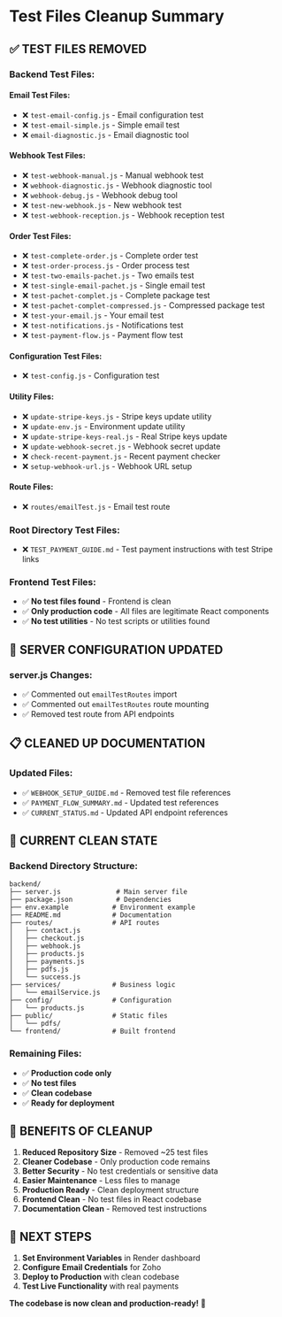 # Test Files Cleanup Summary

## ✅ **TEST FILES REMOVED**

### **Backend Test Files:**

#### **Email Test Files:**
- ❌ `test-email-config.js` - Email configuration test
- ❌ `test-email-simple.js` - Simple email test
- ❌ `email-diagnostic.js` - Email diagnostic tool

#### **Webhook Test Files:**
- ❌ `test-webhook-manual.js` - Manual webhook test
- ❌ `webhook-diagnostic.js` - Webhook diagnostic tool
- ❌ `webhook-debug.js` - Webhook debug tool
- ❌ `test-new-webhook.js` - New webhook test
- ❌ `test-webhook-reception.js` - Webhook reception test

#### **Order Test Files:**
- ❌ `test-complete-order.js` - Complete order test
- ❌ `test-order-process.js` - Order process test
- ❌ `test-two-emails-pachet.js` - Two emails test
- ❌ `test-single-email-pachet.js` - Single email test
- ❌ `test-pachet-complet.js` - Complete package test
- ❌ `test-pachet-complet-compressed.js` - Compressed package test
- ❌ `test-your-email.js` - Your email test
- ❌ `test-notifications.js` - Notifications test
- ❌ `test-payment-flow.js` - Payment flow test

#### **Configuration Test Files:**
- ❌ `test-config.js` - Configuration test

#### **Utility Files:**
- ❌ `update-stripe-keys.js` - Stripe keys update utility
- ❌ `update-env.js` - Environment update utility
- ❌ `update-stripe-keys-real.js` - Real Stripe keys update
- ❌ `update-webhook-secret.js` - Webhook secret update
- ❌ `check-recent-payment.js` - Recent payment checker
- ❌ `setup-webhook-url.js` - Webhook URL setup

#### **Route Files:**
- ❌ `routes/emailTest.js` - Email test route

### **Root Directory Test Files:**
- ❌ `TEST_PAYMENT_GUIDE.md` - Test payment instructions with test Stripe links

### **Frontend Test Files:**
- ✅ **No test files found** - Frontend is clean
- ✅ **Only production code** - All files are legitimate React components
- ✅ **No test utilities** - No test scripts or utilities found

## 🔧 **SERVER CONFIGURATION UPDATED**

### **server.js Changes:**
- ✅ Commented out `emailTestRoutes` import
- ✅ Commented out `emailTestRoutes` route mounting
- ✅ Removed test route from API endpoints

## 📋 **CLEANED UP DOCUMENTATION**

### **Updated Files:**
- ✅ `WEBHOOK_SETUP_GUIDE.md` - Removed test file references
- ✅ `PAYMENT_FLOW_SUMMARY.md` - Updated test references
- ✅ `CURRENT_STATUS.md` - Updated API endpoint references

## 🎯 **CURRENT CLEAN STATE**

### **Backend Directory Structure:**
```
backend/
├── server.js              # Main server file
├── package.json           # Dependencies
├── env.example           # Environment example
├── README.md             # Documentation
├── routes/               # API routes
│   ├── contact.js
│   ├── checkout.js
│   ├── webhook.js
│   ├── products.js
│   ├── payments.js
│   ├── pdfs.js
│   └── success.js
├── services/             # Business logic
│   └── emailService.js
├── config/               # Configuration
│   └── products.js
├── public/               # Static files
│   └── pdfs/
└── frontend/             # Built frontend
```

### **Remaining Files:**
- ✅ **Production code only**
- ✅ **No test files**
- ✅ **Clean codebase**
- ✅ **Ready for deployment**

## 🚀 **BENEFITS OF CLEANUP**

1. **Reduced Repository Size** - Removed ~25 test files
2. **Cleaner Codebase** - Only production code remains
3. **Better Security** - No test credentials or sensitive data
4. **Easier Maintenance** - Less files to manage
5. **Production Ready** - Clean deployment structure
6. **Frontend Clean** - No test files in React codebase
7. **Documentation Clean** - Removed test instructions

## 📝 **NEXT STEPS**

1. **Set Environment Variables** in Render dashboard
2. **Configure Email Credentials** for Zoho
3. **Deploy to Production** with clean codebase
4. **Test Live Functionality** with real payments

**The codebase is now clean and production-ready!** 🎉 
